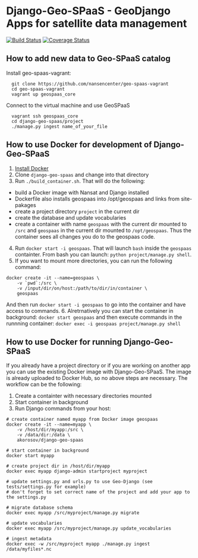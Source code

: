 Django-Geo-SPaaS - GeoDjango Apps for satellite data management
===========================================================
[![Build Status](https://travis-ci.org/nansencenter/django-geo-spaas.svg?branch=master)](https://travis-ci.org/nansencenter/django-geo-spaas)
[![Coverage Status](https://coveralls.io/repos/github/nansencenter/django-geo-spaas/badge.svg?branch=master)](https://coveralls.io/github/nansencenter/django-geo-spaas)

How to add new data to Geo-SPaaS catalog
----------------------------------------
Install geo-spaas-vagrant:
```
  git clone https://github.com/nansencenter/geo-spaas-vagrant
  cd geo-spaas-vagrant
  vagrant up geospaas_core
```
Connect to the virtual machine and use GeoSPaaS
```
  vagrant ssh geospaas_core
  cd django-geo-spaas/project
  ./manage.py ingest name_of_your_file
```

How to use Docker for development of Django-Geo-SPaaS
-----------------
1. [Install Docker](https://docs.docker.com/install/)
2. Clone `django-geo-spaas` and change into that directory
3. Run `./build_container.sh`. That will do the following:
  * build a Docker image with Nansat and Django installed
  * Dockerfile also installs geospaas into /opt/geospaas and links from site-pakages
  * create a project directory `project` in the current dir
  * create the database and update vocabularies
  * create a container with name `geospaas` with the current dir mounted to `/src` and
  `geospaas` in the current dir mounted to `/opt/geospaas`. Thus the container sees all changes you
  do to the geospaas code.
4. Run `docker start -i geospaas`. That will launch `bash` inside the `geospaas` containter.
From bash you can launch: `python project/manage.py shell`.
5. If you want to mount more directories, you can run the following command:
```
docker create -it --name=geospaas \
    -v `pwd`:/src \
    -v /input/dir/on/host:/path/to/dir/in/container \
    geospaas
```
And then run `docker start -i geospaas` to go into the container and have access to commands.
6. Alretrnatively you can start the container in background:
`docker start geospaas`
and then execute commands in the runnning container:
`docker exec -i geospaas project/manage.py shell`

How to use Docker for running Django-Geo-SPaaS
-----------------
If you already have a project directory or if you are working on another app you can use the
existing Docker image with Django-Geo-SPaaS. The image is already uploaded to Docker Hub,
so no above steps are necessary. The workflow can be the following:
1. Create a containter with necessary directories mounted
2. Start container in background
3. Run Django commands from your host:
```
# create container named myapp from Docker image geospaas
docker create -it --name=myapp \
    -v /host/dir/myapp:/src \
    -v /data/dir:/data \
    akorosov/django-geo-spaas

# start container in background
docker start myapp

# create project dir in /host/dir/myapp
docker exec myapp django-admin startproject myproject

# update settings.py and urls.py to use Geo-Django (see tests/settings.py for example)
# don't forget to set correct name of the project and add your app to the settings.py

# migrate database schema
docker exec myapp /src/myproject/manage.py migrate

# update vocabularies
docker exec myapp /src/myproject/manage.py update_vocabularies

# ingest metadata
docker exec -w /src/myproject myapp ./manage.py ingest /data/myfiles*.nc
```

